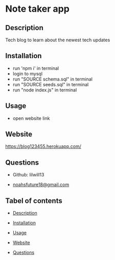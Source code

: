 # Note taker app
## Description
Tech blog to learn about the newest tech updates

## Installation

- run 'npm i' in terminal
- login to mysql 
- run "SOURCE schema.sql" in terminal
- run "SOURCE seeds.sql" in terminal
- run "node index.js" in terminal

## Usage

- open website link

## Website

https://blog123455.herokuapp.com/

## Questions 

- Github: lilwill13

- noahsfuture18@gmail.com

## Tabel of contents

- [Description](#description)

- [Installation](#installation)

- [Usage](#usage)

- [Website](#website)

- [Questions](#questions)